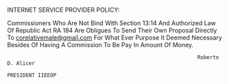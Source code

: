 INTERNET SERVICE PROVIDER POLICY:


Commissioners Who Are Not Bind With Section 13:14 And Authorized Law Of  Republic Act RA 184
Are Obligues To Send Their Own Proposal Directly To corelativemale@gmail.com For What Ever
Purpose It Deemed Necessary Besides Of Having A Commission To Be Pay In Amount Of Money.



                                                                  Roberto D. Alicer
                                                                  PRESIDENT IIEEOP
